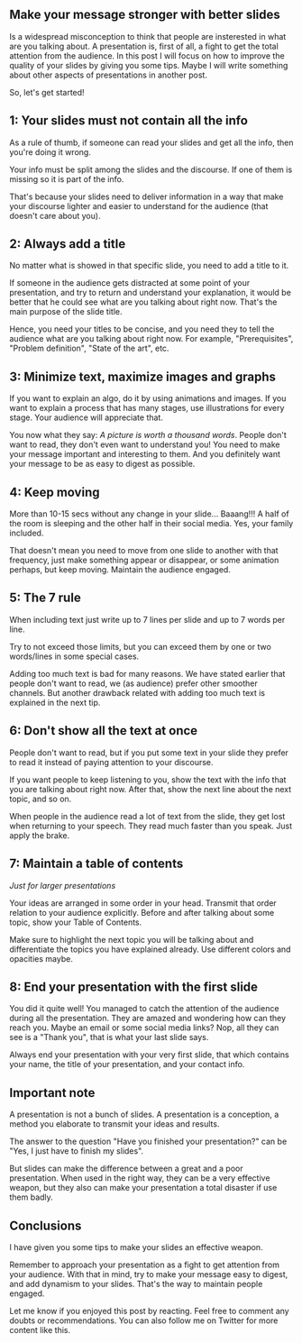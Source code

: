## Make your message stronger with better slides

Is a widespread misconception to think that people are insterested in what are you talking about. A presentation is, first of all, a fight to get the total attention from the audience. In this post I will focus on how to improve the quality of your slides by giving you some tips. Maybe I will write something about other aspects of presentations in another post.

So, let's get started!

## 1: Your slides must not contain all the info

As a rule of thumb, if someone can read your slides and get all the info, then you're doing it wrong.

Your info must be split among the slides and the discourse. If one of them is missing so it is part of the info.

That's because your slides need to deliver information in a way that make your discourse lighter and easier to understand for the audience (that doesn't care about you).

## 2: Always add a title

No matter what is showed in that specific slide, you need to add a title to it.

If someone in the audience gets distracted at some point of your presentation, and try to return and understand your explanation, it would be better that he could see what are you talking about right now. That's the main purpose of the slide title.

Hence, you need your titles to be concise, and you need they to tell the audience what are you talking about right now. For example, "Prerequisites", "Problem definition", "State of the art", etc.

## 3:  Minimize text, maximize images and graphs

If you want to explain an algo, do it by using animations and images. If you want to explain a process that has many stages, use illustrations for every stage. Your audience will appreciate that.

You now what they say: _A picture is worth a thousand words_. People don't want to read, they don't even want to understand you! You need to make your message important and interesting to them. And you definitely want your message to be as easy to digest as possible.

## 4: Keep moving

More than 10-15 secs without any change in your slide... Baaang!!! A half of the room is sleeping and the other half in their social media. Yes, your family included.

That doesn't mean you need to move from one slide to another with that frequency, just make something appear or disappear, or some animation perhaps, but keep moving. Maintain the audience engaged.

## 5: The 7 rule

When including text just write up to 7 lines per slide and up to 7 words per line.

Try to not exceed those limits, but you can exceed them by one or two words/lines in some special cases.

Adding too much text is bad for many reasons. We have stated earlier that people don't want to read, we (as audience) prefer other smoother channels. But another drawback related with adding too much text is explained in the next tip.

## 6: Don't show all the text at once

People don't want to read, but if you put some text in your slide they prefer to read it instead of paying attention to your discourse.

If you want people to keep listening to you, show the text with the info that you are talking about right now. After that, show the next line about the next topic, and so on.

When people in the audience read a lot of text from the slide, they get lost when returning to your speech. They read much faster than you speak. Just apply the brake.

## 7: Maintain a table of contents

*Just for larger presentations*

Your ideas are arranged in some order in your head. Transmit that order relation to your audience explicitly. Before and after talking about some topic, show your Table of Contents.

Make sure to highlight the next topic you will be talking about and differentiate the topics you have explained already. Use different colors and opacities maybe.

## 8: End your presentation with the first slide

You did it quite well! You managed to catch the attention of the audience during all the presentation. They are amazed and wondering how can they reach you. Maybe an email or some social media links? Nop, all they can see is a "Thank you", that is what your last slide says.

Always end your presentation with your very first slide, that which contains your name, the title of your presentation, and your contact info.

## Important note

A presentation is not a bunch of slides. A presentation is a conception, a method you elaborate to transmit your ideas and results.

The answer to the question "Have you finished your presentation?" can be "Yes, I just have to finish my slides".

But slides can make the difference between a great and a poor presentation. When used in the right way, they can be a very effective weapon, but they also can make your presentation a total disaster if use them badly.

## Conclusions

I have given you some tips to make your slides an effective weapon.

Remember to approach your presentation as a fight to get attention from your audience. With that in mind, try to make your message easy to digest, and add dynamism to your slides. That's the way to maintain people engaged.

Let me know if you enjoyed this post by reacting. Feel free to comment any doubts or recommendations. You can also follow me on Twitter for more content like this.